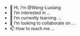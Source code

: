 - 👋 Hi, I’m @Wang-Luxiang
- 👀 I’m interested in ...
- 🌱 I’m currently learning ...
- 💞️ I’m looking to collaborate on ...
- 📫 How to reach me ...

<!---
Wang-Luxiang/Wang-Luxiang is a ✨ special ✨ repository because its `README.md` (this file) appears on your GitHub profile.
You can click the Preview link to take a look at your changes.
--->
